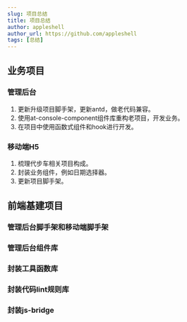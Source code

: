 ```yaml
---
slug: 项目总结
title: 项目总结
author: appleshell
author_url: https://github.com/appleshell
tags: [总结]
---
```


## 业务项目

### 管理后台

1. 更新升级项目脚手架，更新antd，做老代码兼容。
2. 使用at-console-component组件库重构老项目，开发业务。
3. 在项目中使用函数式组件和hook进行开发。

### 移动端H5

1. 梳理代步车相关项目构成。
2. 封装业务组件，例如日期选择器。
3. 更新项目脚手架。

## 前端基建项目

### 管理后台脚手架和移动端脚手架

### 管理后台组件库

### 封装工具函数库

### 封装代码lint规则库

### 封装js-bridge
